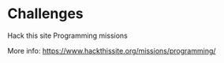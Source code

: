 # Challenges

Hack this site Programming missions

More info: https://www.hackthissite.org/missions/programming/